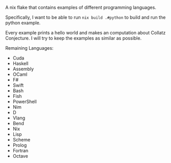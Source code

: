 A nix flake that contains examples of different programming languages.

Specifically, I want to be able to run `nix build .#python` to build and run the python example.

Every example prints a hello world and makes an computation about Collatz Conjecture. I will try to keep the examples as similar as possible.

Remaining Languages:
- Cuda
- Haskell
- Assembly
- OCaml
- F#
- Swift
- Bash
- Fish
- PowerShell
- Nim
- D
- Vlang
- Bend
- Nix
- Lisp
- Scheme
- Prolog
- Fortran
- Octave


